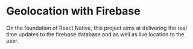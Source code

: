 # Geolocation with Firebase
On the foundation of React Native, this project aims at delivering the real time updates to the firebase database and as well as live location to the user.
